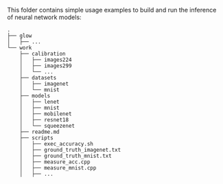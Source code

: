 This folder contains simple usage examples to build and run the
inference of neural network models:

```
.
├── glow
│   ├── ...
└── work
    ├── calibration
    │   ├── images224
    │   ├── images299
    │   └── ...
    ├── datasets
    │   ├── imagenet
    │   └── mnist
    ├── models
    │   ├── lenet
    │   ├── mnist
    │   ├── mobilenet
    │   ├── resnet18
    │   └── squeezenet
    ├── readme.md
    ├── scripts
    │   ├── exec_accuracy.sh
    │   ├── ground_truth_imagenet.txt
    │   ├── ground_truth_mnist.txt
    │   ├── measure_acc.cpp
    │   ├── measure_mnist.cpp
    │   ├── ...

```

